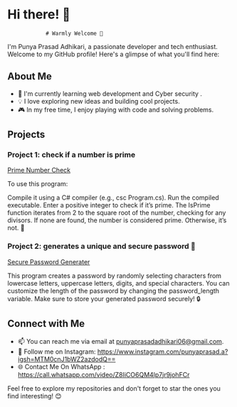 # Hi there! 👋 
                # Warmly Welcome 🤗

I'm Punya Prasad Adhikari, a passionate developer and tech enthusiast. 
Welcome to my GitHub profile! Here's a glimpse of what you'll find here:

## About Me

- 🌱 I'm currently learning web development and Cyber security .
- 💡 I love exploring new ideas and building cool projects.
- 🎮 In my free time, I enjoy playing with code and solving problems.

## Projects

### Project 1: check if a number is prime 
<a href="https://github.com/Prabin1998/check-if-a-number-is-prime.git">Prime Number Check</a>

To use this program:

Compile it using a C# compiler (e.g., csc Program.cs).
Run the compiled executable.
Enter a positive integer to check if it’s prime.
The IsPrime function iterates from 2 to the square root of the number, 
checking for any divisors. If none are found, the number is considered prime. Otherwise, it’s not. 🚀

### Project 2: generates a unique and secure password 🔑

 <a href=" https://github.com/Prabin1998/generates-a-unique-secure-password-.git">Secure Password Generater</a>

This program creates a password by randomly selecting characters from lowercase letters,
uppercase letters, digits, and special characters. 
You can customize the length of the password by changing the password_length variable. 
Make sure to store your generated password securely! 🔒
## Connect with Me

- 📫 You can reach me via email at punyaprasadadhikari06@gmail.com.
- 📸 Follow me on Instagram: https://www.instagram.com/punyaprasad.a?igsh=MTM0cnJ1bWZ2azdodQ==
- 🌐 Contact Me On WhatsApp : https://call.whatsapp.com/video/Z8IiCO6QM4lp7jr9johFCr

Feel free to explore my repositories and don't forget to star the ones you find interesting! 😊
